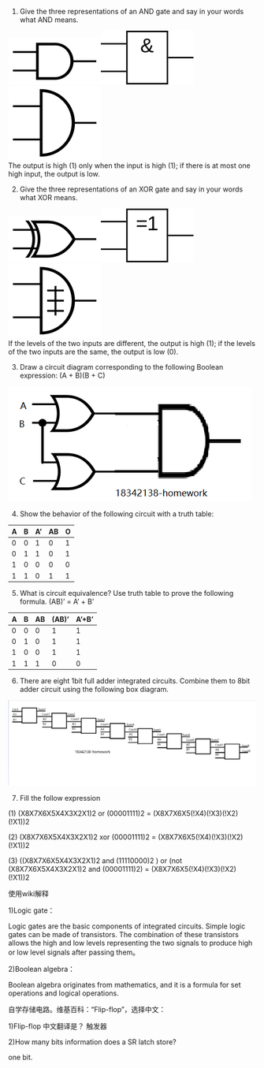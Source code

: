1) Give the three representations of an AND gate and say in your words what AND means.   

![](images/andgate01.png)![](images/andgate02.png)![](images/andgate03.png)     
The output is high (1) only when the input is high (1); if there is at most one high input, the output is low.
   
2) Give the three representations of an XOR gate and say in your words what XOR means.    

![](images/xorgate01.png)![](images/xorgate02.png)![](images/xorgate03.png)     
If the levels of the two inputs are different, the output is high (1); if the levels of the two inputs are the same, the output is low (0).

3) Draw a circuit diagram corresponding to the following Boolean expression: (A + B)(B + C)   

![](images/（3）.jpg)

4) Show the behavior of the following circuit with a truth table:   

|A|B|A’|AB|O|
|-|-|-|-|-|
|0|0|1|0|1|    
|0|1|1|0|1|    
|1|0|0|0|0|    
|1|1|0|1|1|    

5) What is circuit equivalence? Use truth table to prove the
following formula.
(AB)’ = A’ + B’

|A|B|AB|(AB)’|A’+B’|
|-|-|-|-|-|
|0|0|0|1|1|
|0|1|0|1|1|
|1|0|0|1|1|
|1|1|1|0|0|    

6) There are eight 1bit full adder integrated circuits. Combine them to 8bit adder
circuit using the following box diagram.

![](images/（6）.jpg)

7) Fill the follow expression   

(1) (X8X7X6X5X4X3X2X1)2 or (00001111)2 = (X8X7X6X5(!X4)(!X3)(!X2)(!X1))2

(2) (X8X7X6X5X4X3X2X1)2 xor (00001111)2 = (X8X7X6X5(!X4)(!X3)(!X2)(!X1))2

(3) ((X8X7X6X5X4X3X2X1)2 and (11110000)2 ) or (not (X8X7X6X5X4X3X2X1)2 and (00001111)2) = (X8X7X6X5(!X4)(!X3)(!X2)(!X1))2      
      
使用wiki解释

1)Logic gate：     

Logic gates are the basic components of integrated circuits. Simple logic gates can be made of transistors. The combination of these transistors allows the high and low levels representing the two signals to produce high or low level signals after passing them。

2)Boolean algebra：

Boolean algebra originates from mathematics, and it is a formula for set operations and logical operations.

自学存储电路。维基百科：“Flip-flop”，选择中文：    

1)Flip-flop 中文翻译是？ 触发器     

2)How many bits information does a SR latch store?

one bit.










